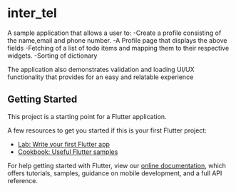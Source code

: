 # inter_tel

A sample application that allows a user to:
 -Create a profile consisting of the name,email and phone number.
 -A Profile page that displays the above fields
 -Fetching of a list of todo items and mapping them to their respective widgets.
 -Sorting of dictionary  

The application also demonstrates validation and loading UI/UX functionality that 
provides for an easy and relatable experience

## Getting Started

This project is a starting point for a Flutter application.

A few resources to get you started if this is your first Flutter project:

- [Lab: Write your first Flutter app](https://flutter.dev/docs/get-started/codelab)
- [Cookbook: Useful Flutter samples](https://flutter.dev/docs/cookbook)

For help getting started with Flutter, view our
[online documentation](https://flutter.dev/docs), which offers tutorials,
samples, guidance on mobile development, and a full API reference.
